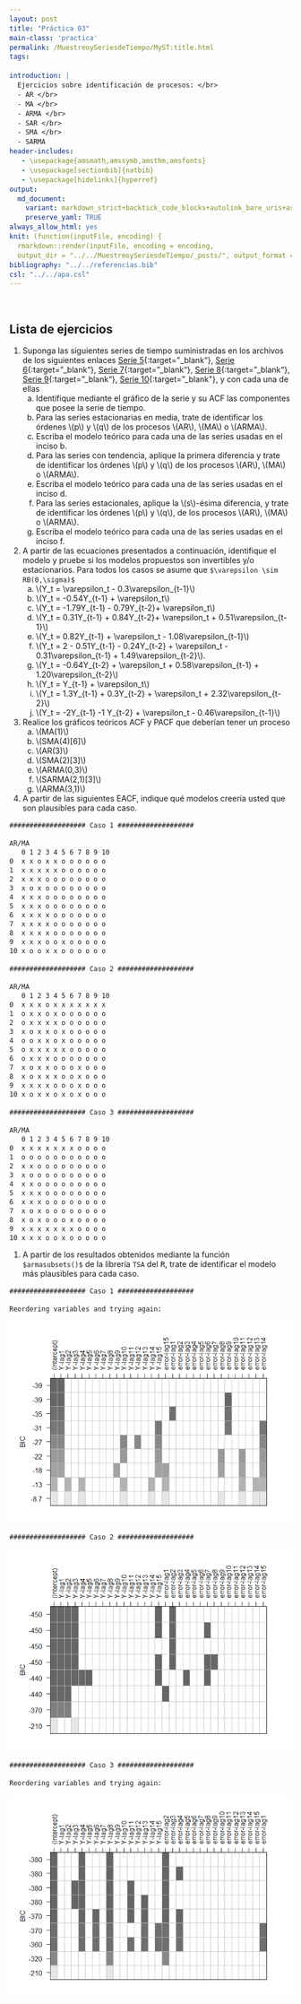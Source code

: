 ```yaml
---
layout: post
title: "Práctica 03"
main-class: 'practica'
permalink: /MuestreoySeriesdeTiempo/MyST:title.html
tags:

introduction: |
  Ejercicios sobre identificación de procesos: </br> 
  - AR </br>
  - MA </br>
  - ARMA </br>
  - SAR </br>
  - SMA </br>
  - SARMA
header-includes:
   - \usepackage{amsmath,amssymb,amsthm,amsfonts}
   - \usepackage[sectionbib]{natbib}
   - \usepackage[hidelinks]{hyperref}
output:
  md_document:
    variant: markdown_strict+backtick_code_blocks+autolink_bare_uris+ascii_identifiers+tex_math_single_backslash
    preserve_yaml: TRUE
always_allow_html: yes   
knit: (function(inputFile, encoding) {
  rmarkdown::render(inputFile, encoding = encoding,
  output_dir = "../../MuestreoySeriesdeTiempo/_posts/", output_format = "all"  ) })
bibliography: "../../referencias.bib"
csl: "../../apa.csl"
---
```








<br>

Lista de ejercicios
-------------------

1.  Suponga las siguientes series de tiempo suministradas en los
    archivos de los siguientes enlaces [Serie
    5](https://github.com/jiperezga/jiperezga.github.io/raw/master/Dataset/MySTSim5.xlsx){:target="\_blank“},
    [Serie
    6](https://github.com/jiperezga/jiperezga.github.io/raw/master/Dataset/MySTSim6.xlsx){:target=”\_blank“},
    [Serie
    7](https://github.com/jiperezga/jiperezga.github.io/raw/master/Dataset/MySTSim7.xlsx){:target=”\_blank“},
    [Serie
    8](https://github.com/jiperezga/jiperezga.github.io/raw/master/Dataset/MySTSim8.xlsx){:target=”\_blank“},
    [Serie
    9](https://github.com/jiperezga/jiperezga.github.io/raw/master/Dataset/MySTSim9.xlsx){:target=”\_blank“},
    [Serie
    10](https://github.com/jiperezga/jiperezga.github.io/raw/master/Dataset/MySTSim10.xlsx){:target=”\_blank"},
    y con cada una de ellas
    <ol type="a">
    <li>
    Identifique mediante el gráfico de la serie y su ACF las componentes
    que posee la serie de tiempo.
    </li>
    <li>
    Para las series estacionarias en media, trate de identificar los
    órdenes \(p\) y \(q\) de los procesos \(AR\), \(MA\) o \(ARMA\).
    </li>
    <li>
    Escriba el modelo teórico para cada una de las series usadas en el
    inciso b.
    </li>
    <li>
    Para las series con tendencia, aplique la primera diferencia y trate
    de identificar los órdenes \(p\) y \(q\) de los procesos \(AR\),
    \(MA\) o \(ARMA\).
    </li>
    <li>
    Escriba el modelo teórico para cada una de las series usadas en el
    inciso d. 
    </li>
    <li>
    Para las series estacionales, aplique la \(s\)-ésima diferencia, y
    trate de identificar los órdenes \(p\) y \(q\), de los procesos
    \(AR\), \(MA\) o \(ARMA\).
    </li>
    <li>
    Escriba el modelo teórico para cada una de las series usadas en el
    inciso f. 
    </li>
    </ol>
2.  A partir de las ecuaciones presentados a continuación, identifique
    el modelo y pruebe si los modelos propuestos son invertibles y/o
    estacionarios. Para todos los casos se asume que
    `$\varepsilon \sim RB(0,\sigma)$`
    <ol type="a">
    <li>
    \(Y_t = \varepsilon_t - 0.3\varepsilon_{t-1}\)
    </li>
    <li>
    \(Y_t = -0.54Y_{t-1} + \varepsilon_t\)
    </li>
    <li>
    \(Y_t = -1.79Y_{t-1} - 0.79Y_{t-2}+ \varepsilon_t\)
    </li>
    <li>
    \(Y_t = 0.31Y_{t-1} + 0.84Y_{t-2}+ \varepsilon_t + 0.51\varepsilon_{t-1}\)
    </li>
    <li>
    \(Y_t = 0.82Y_{t-1} + \varepsilon_t - 1.08\varepsilon_{t-1}\)
    </li>
    <li>
    \(Y_t = 2 - 0.51Y_{t-1} - 0.24Y_{t-2} + \varepsilon_t - 0.31\varepsilon_{t-1} + 1.49\varepsilon_{t-2}\).
    </li>
    <li>
    \(Y_t = -0.64Y_{t-2} + \varepsilon_t + 0.58\varepsilon_{t-1} + 1.20\varepsilon_{t-2}\)
    </li>
    <li>
    \(Y_t = Y_{t-1} + \varepsilon_t\)
    </li>
    <li>
    \(Y_t = 1.3Y_{t-1} + 0.3Y_{t-2} + \varepsilon_t + 2.32\varepsilon_{t-2}\)
    <li>
    \(Y_t = -2Y_{t-1} -1 Y_{t-2} + \varepsilon_t - 0.46\varepsilon_{t-1}\)
    </li>
    </li>
    </ol>
3.  Realice los gráficos teóricos ACF y PACF que deberían tener un
    proceso
    <ol type="a">
    <li>
    \(MA(1)\)
    </li>
    <li>
    \(SMA(4)[6]\)
    </li>
    <li>
    \(AR(3)\)
    </li>
    <li>
    \(SMA(2)[3]\)
    </li>
    <li>
    \(ARMA(0,3)\)
    </li>
    <li>
    \(SARMA(2,1)[3]\)
    </li>
    <li>
    \(ARMA(3,1)\)
    </li>
    </ol>
4.  A partir de las siguientes EACF, indique qué modelos creería usted
    que son plausibles para cada caso.

<!-- -->

    ################### Caso 1 ###################

    AR/MA
       0 1 2 3 4 5 6 7 8 9 10
    0  x x o x x o o o o o o 
    1  x x x x x o o o o o o 
    2  x x x o o o o o o o o 
    3  x o x o o o o o o o o 
    4  x x x o o o o o o o o 
    5  x x x o o o o o o o o 
    6  x x x x o o o o o o o 
    7  x x x x o o o o o o o 
    8  x x x x o o o o o o o 
    9  x x x o o x o o o o o 
    10 x o o x x o o o o o o 

    ################### Caso 2 ###################

    AR/MA
       0 1 2 3 4 5 6 7 8 9 10
    0  x x x o x x x x x x x 
    1  o x x o x o o o o o o 
    2  o x x x x o o o o o o 
    3  x o x x o x o o o o o 
    4  o o x x o x o o o o o 
    5  o x x x x x o o o o o 
    6  o x x x o o o o o o o 
    7  x o x x o o o x o o o 
    8  x o x x x o o x o o o 
    9  x x x x o o o x o o o 
    10 x o x x o x o x o o o 

    ################### Caso 3 ###################

    AR/MA
       0 1 2 3 4 5 6 7 8 9 10
    0  x x x x x x x o o o o 
    1  o o o o o o o o o o o 
    2  x x o o o o o o o o o 
    3  x o o o o o o o o o o 
    4  x x o o o o o o o o o 
    5  x x x o o o o o o o o 
    6  x x x o o o o o o o o 
    7  x o x o o o o o o o o 
    8  x o x o o o x o o o o 
    9  x x x x x x x o o o o 
    10 x x x o o x o o o o o 

1.  A partir de los resultados obtenidos mediante la función
    `$armasubsets()$` de la librería `TSA` del <tt>R</tt>, trate de
    identificar el modelo más plausibles para cada caso.

<!-- -->

    ################### Caso 1 ###################

    Reordering variables and trying again:

![](../../MuestreoySeriesdeTiempo/images/Practica03unnamed-chunk-4-1.png)

    ################### Caso 2 ###################

![](../../MuestreoySeriesdeTiempo/images/Practica03unnamed-chunk-4-2.png)

    ################### Caso 3 ###################

    Reordering variables and trying again:

![](../../MuestreoySeriesdeTiempo/images/Practica03unnamed-chunk-4-3.png)
